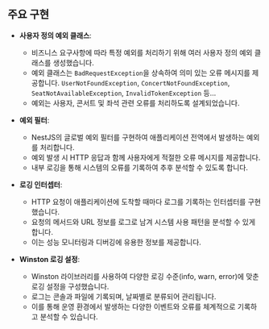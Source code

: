 ## 주요 구현
- **사용자 정의 예외 클래스**: 
  - 비즈니스 요구사항에 따라 특정 예외를 처리하기 위해 여러 사용자 정의 예외 클래스를 생성했습니다. 
  - 예외 클래스는 `BadRequestException`을 상속하여 의미 있는 오류 메시지를 제공합니다. 
    `UserNotFoundException`, `ConcertNotFoundException`, `SeatNotAvailableException`, `InvalidTokenException` 등...
  - 예외는 사용자, 콘서트 및 좌석 관련 오류를 처리하도록 설계되었습니다.

- **예외 필터**: 
  - NestJS의 글로벌 예외 필터를 구현하여 애플리케이션 전역에서 발생하는 예외를 처리합니다. 
  - 예외 발생 시 HTTP 응답과 함께 사용자에게 적절한 오류 메시지를 제공합니다. 
  - 내부 로깅을 통해 시스템의 오류를 기록하여 추후 분석할 수 있도록 합니다.

- **로깅 인터셉터**: 
  - HTTP 요청이 애플리케이션에 도착할 때마다 로그를 기록하는 인터셉터를 구현했습니다. 
  - 요청의 메서드와 URL 정보를 로그로 남겨 시스템 사용 패턴을 분석할 수 있게 합니다. 
  - 이는 성능 모니터링과 디버깅에 유용한 정보를 제공합니다.

- **Winston 로깅 설정**: 
  - Winston 라이브러리를 사용하여 다양한 로깅 수준(info, warn, error)에 맞춘 로깅 설정을 구성했습니다. 
  - 로그는 콘솔과 파일에 기록되며, 날짜별로 분류되어 관리됩니다. 
  - 이를 통해 운영 환경에서 발생하는 다양한 이벤트와 오류를 체계적으로 기록하고 분석할 수 있습니다.
